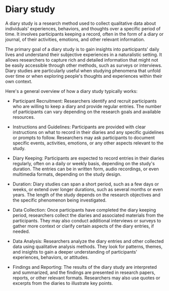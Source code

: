 # Diary study

A diary study is a research method used to collect qualitative data about individuals' experiences, behaviors, and thoughts over a specific period of time. It involves participants keeping a record, often in the form of a diary or journal, of their activities, emotions, and other relevant information.

The primary goal of a diary study is to gain insights into participants' daily lives and understand their subjective experiences in a naturalistic setting. It allows researchers to capture rich and detailed information that might not be easily accessible through other methods, such as surveys or interviews. Diary studies are particularly useful when studying phenomena that unfold over time or when exploring people's thoughts and experiences within their own context.

Here's a general overview of how a diary study typically works:

* Participant Recruitment: Researchers identify and recruit participants who are willing to keep a diary and provide regular entries. The number of participants can vary depending on the research goals and available resources.

* Instructions and Guidelines: Participants are provided with clear instructions on what to record in their diaries and any specific guidelines or prompts to follow. Researchers may ask participants to document specific events, activities, emotions, or any other aspects relevant to the study.

* Diary Keeping: Participants are expected to record entries in their diaries regularly, often on a daily or weekly basis, depending on the study's duration. The entries can be in written form, audio recordings, or even multimedia formats, depending on the study design.

* Duration: Diary studies can span a short period, such as a few days or weeks, or extend over longer durations, such as several months or even years. The length of the study depends on the research objectives and the specific phenomenon being investigated.

* Data Collection: Once participants have completed the diary keeping period, researchers collect the diaries and associated materials from the participants. They may also conduct additional interviews or surveys to gather more context or clarify certain aspects of the diary entries, if needed.

* Data Analysis: Researchers analyze the diary entries and other collected data using qualitative analysis methods. They look for patterns, themes, and insights to gain a deeper understanding of participants' experiences, behaviors, or attitudes.

* Findings and Reporting: The results of the diary study are interpreted and summarized, and the findings are presented in research papers, reports, or other relevant formats. Researchers may also use quotes or excerpts from the diaries to illustrate key points.